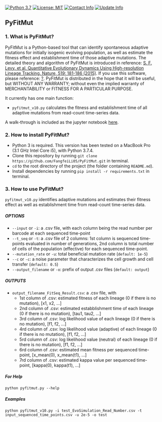 [![Python 3.7](https://img.shields.io/badge/python-3.7-green.svg)](https://www.python.org/)
[![License: MIT](https://img.shields.io/badge/License-MIT-green.svg)](https://opensource.org/licenses/MIT)
[![Contact Info](https://img.shields.io/badge/Contact%20Info-fangfeili0525@gmail.com-orange.svg)]()
[![Update Info](https://img.shields.io/badge/Update%20Info-Jan12,%202120-orange.svg)]()


## PyFitMut

### 1. What is PyFitMut?

PyFitMut is a Python-based tool that can identify spontaneous adaptive mutations for initially isogenic evolving population, as well as estimate the fitness effect and establishment time of those adaptive mutations. The detailed theory and algorithm of PyFitMut is introduced in reference: [S. F. Levy, et al. Quantitative Evolutionary Dynamics Using High-resolution Lineage Tracking. Nature, 519: 181-186 (2015)](https://www.nature.com/articles/nature14279). If you use this software, please reference: [?](?). PyFitMut is distributed in the hope that it will be useful, but WITHOUT ANY WARRANTY; without even the implied warranty of MERCHANTABILITY or FITNESS FOR A PARTICULAR PURPOSE. 

It currently has one main function:
* `pyfitmut_v10.py` calculates the fitness and establishment time of all adaptive mutations from read-count time-series data.
    
A walk-through is included as the jupyter notebook [here](https://github.com/FangfeiLi05/PyFitSeq/blob/master/PyFitMut_Walk_Through.ipynb).



### 2. How to install PyFitMut?
* Python 3 is required. This version has been tested on a MacBook Pro (3.1 GHz Intel Core i5), with Python 3.7.4.
* Clone this repository by running `git clone https://github.com/FangfeiLi05/PyFitMut.git` in terminal.
* `cd` to the root directory of the project (the folder containing `README.md`).
* Install dependencies by running `pip install -r requirements.txt` in terminal.



### 3. How to use PyFitMut?

`pyfitmut_v10.py` identifies adaptive mutations and estimates their fitness effect as well as establishment time from read-count time-series data.


##### OPTIONS
* `--input` or `-i`: a .csv file, with each column being the read number per barcode at each sequenced time-point
* `--t_seq` or `-t`: a .csv file of 2 columns: 1st column is sequenced time-points evaluated in number of generations, 2nd column is total number of cells of the population (effective) for each sequenced time-point.
* `--mutation_rate` or `-u`: total beneficial mutation rate (`default: 1e-5`)
* `--c` or `-c`: a noise parameter that characterizes the cell growth and cell transfer (`default: 0.5`)
* `--output_filename` or `-o`: prefix of output .csv files (`default: output`)


##### OUTPUTS
* `output_filename_FitSeq_Result.csv`: a .csv file, with
  + 1st column of .csv: estimated fitness of each lineage (0 if there is no mutation), [x1, x2, ...]
  + 2nd column of .csv: estimated estabblishment time of each lineage (0 if there is no mutation), [tau1, tau2, ...]
  + 3rd column of .csv: log likelihood value of each lineage (0 if there is no mutation), [f1, f2, ...]
  + 4rd column of .csv: log likelihood value (adaptive) of each lineage (0 if there is no mutation), [f1, f2, ...]
  + 5rd column of .csv: log likelihood value (neutral) of each lineage (0 if there is no mutation), [f1, f2, ...]
  + 6rd column of .csv: estimated mean fitness per sequenced time-point, [x_mean(0), x_mean(t1), ...]
  + 7rd column of .csv: estimated kappa value per sequenced time-point, [kappa(0), kappa(t1), ...]

##### For Help
```
python pyfitmut.py --help
```  

##### Examples
```  
python pyfitmut_v10.py -i test_EvoSimulation_Read_Number.csv -t input_sequenced_time_points.csv -u 2e-5 -o test
``` 




